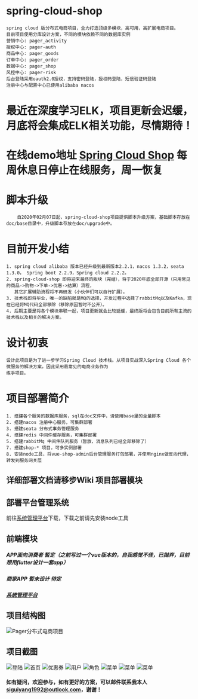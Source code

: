 # spring-cloud-shop
    spring cloud 版分布式电商项目，全力打造顶级多模块，高可用，高扩展电商项目。
    目前项目使用分库设计方案，不同的模块依赖不同的数据库实例
    营销中心: pager_activity
    授权中心: pager-auth
    商品中心: pager_goods 
    订单中心: pager_order 
    数据中心: pager_shop 
    风控中心: pager-risk 
    后台登陆采用oauth2.0授权，支持密码登陆，授权码登陆，短信验证码登陆
    注册中心与配置中心已使用alibaba nacos
# 最近在深度学习ELK，项目更新会迟缓，月底将会集成ELK相关功能，尽情期待！    
# 在线demo地址 [Spring Cloud Shop](http://106.54.251.32) 每周休息日停止在线服务，周一恢复
# 脚本升级
```
    自2020年02月07日起，spring-cloud-shop项目提供脚本升级方案，基础脚本存放在doc/base目录中，升级脚本存放在doc/upgrade中。
```
# 目前开发小结
    1. spring cloud alibaba 版本已经升级到最新版本2.2.1，nacos 1.3.2，seata 1.3.0， Spring boot 2.2.9，Spring cloud 2.2.2。
    2. spring-cloud-shop 即将迎来最终的版块（完结），将于2020年底全部开源（只用常见的商品->购物->下单->优惠->结算）流程，
       其它扩展辅助流程将不再研发（小伙伴们可以自行扩展）。
    3. 技术栈即将毕业，唯一的缺陷就是MQ的选择，开发过程中选择了rabbitMq以及Kafka，现在已经将MQ代码全部移除（移除原因暂时不公开）。
    4. 后期主要是将各个模块串联一起，项目更新就会比较延缓，最终版将会包含目前所有主流的技术栈以及相关的解决方案。
    

# 设计初衷
    设计此项目是为了进一步学习Spring Cloud 技术栈。从项目实战深入Spring Cloud 各个微服务的解决方案。因此采用最常见的电商业务作为
    练手项目。
# 项目部署简介
    1. 搭建各个服务的数据库服务，sql在doc文件中，请使用base里的全量脚本
    2. 搭建nacos 注册中心服务，可集群部署
    3. 搭建seata 分布式事务管理服务
    4. 搭建redis 中间件缓存服务，可集群部署
    5. 搭建rabbitMq 中间件队列服务（暂放，消息队列已经全部移除了）
    7. 搭建shop-* 项目，可多实例部署
    8. 安装node工具，将vue-shop-admin后台管理服务打包部署，并使用nginx做反向代理，转发到服务网关层  
## 详细部署文档请移步Wiki 项目部署模块

## 部署平台管理系统
   前往[系统管理平台](https://github.com/SiGuiyang/vue-shop-admin.git)下载，下载之前请先安装node工具


## 前端模块
##### APP面向消费者 暂定（之前写过一个vue版本的，自我感觉不佳，已抛弃，目前想用flutter设计一套app）<br/>
##### 商家APP 暂未设计 待定 <br />
##### [系统管理平台](https://github.com/SiGuiyang/vue-shop-admin.git)
## 项目结构图
![Pager分布式电商项目](https://github.com/SiGuiyang/spring-cloud-shop/blob/master/images/pager_shop.jpg "Pager分布式电商项目")

## 项目截图
![登陆](https://github.com/SiGuiyang/spring-cloud-shop/blob/master/images/login.png "Pager分布式电商项目")
![首页](https://github.com/SiGuiyang/spring-cloud-shop/blob/master/images/home.png "Pager分布式电商项目")
![优惠券](https://github.com/SiGuiyang/spring-cloud-shop/blob/master/images/coupon.png "Pager分布式电商项目")
![用户](https://github.com/SiGuiyang/spring-cloud-shop/blob/master/images/user.png "Pager分布式电商项目")
![角色](https://github.com/SiGuiyang/spring-cloud-shop/blob/master/images/role.png "Pager分布式电商项目")
![菜单](https://github.com/SiGuiyang/spring-cloud-shop/blob/master/images/menu.png "Pager分布式电商项目")
![菜单](https://github.com/SiGuiyang/spring-cloud-shop/blob/master/images/nacos-1.png "Pager分布式电商项目")
![菜单](https://github.com/SiGuiyang/spring-cloud-shop/blob/master/images/nacos-2.png "Pager分布式电商项目")

#### 如有疑问，欢迎参与，如有更好的方案，可以邮件联系我本人**siguiyang1992@outlook.com**，谢谢！
